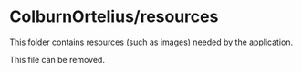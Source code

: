 # ColburnOrtelius/resources

This folder contains resources (such as images) needed by the application. 

This file can be removed.
